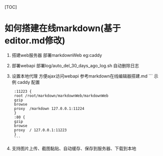 [TOC]

# 如何搭建在线markdown(基于editor.md修改)
1. 搭建web服务器 部署markdownWeb eg:caddy
2. 部署webapi 部署log/auto_del_30_days_ago_log.sh 自动删除日志
3. 设置本地代理 方便ajax访问webapi 参考markdown在线编辑器搭建.md
		```
		示例 caddy 配置

		:11223 {
		root /root/markdown/markdownWeb/markdownWeb
		gzip
		browse
		proxy  /markdown 127.0.0.1:11224
		}
		:80 {
		gzip
		browse
		proxy  / 127.0.0.1:11223
		}
		```
4. 支持图片上传、截图黏贴、自动缓存、保存到服务器、下载到本地
